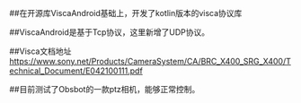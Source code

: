 ##在开源库ViscaAndroid基础上，开发了kotlin版本的visca协议库

##ViscaAndroid是基于Tcp协议，这里新增了UDP协议。

##Visca文档地址
https://www.sony.net/Products/CameraSystem/CA/BRC_X400_SRG_X400/Technical_Document/E042100111.pdf

##目前测试了Obsbot的一款ptz相机，能够正常控制。
